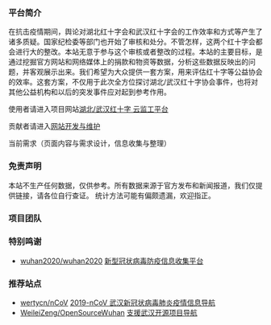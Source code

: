 ### 平台简介
在抗击疫情期间，舆论对湖北红十字会和武汉红十字会的工作效率和方式等产生了诸多质疑。国家纪检委等部门也开始了审核和处分。不管怎样，这两个红十字会都会进行大的整改。本站无意于参与这个审核或者整改的过程。本站的主要目标，是通过挖掘官方网站和网络媒体上的捐款和物资等数据，分析这些数据反映出的问题，并客观展示出来。我们希望为大众提供一套方案，用来评估红十字等公益协会的效率。这套方案，不仅用于此次全方位探讨湖北/武汉红十字协会事件，也将对其他公益机构和以后的突发事件应对起到参考作用。



使用者请进入项目网站[湖北/武汉红十字 云监工平台](https://weileizeng.github.io/red-cross/)

贡献者请进入[网站开发与维护](https://weileizeng.github.io/red-cross/CONTRIBUTE)

当前需求（页面内容与需求设计，信息收集与整理）


### 免责声明

本站不生产任何数据，仅供参考。所有数据来源于官方发布和新闻报道，我们仅提供链接，请各位自行查证。
统计方法可能有偏颇遗漏，欢迎指正。

### 项目团队

### 特别鸣谢
* [wuhan2020/wuhan2020](https://github.com/wuhan2020/wuhan2020) [新型冠状病毒防疫信息收集平台](https://wh.opensource-service.cn/#/)

### 推荐站点
* [wertycn/nCoV](https://github.com/wertycn/nCoV)   [2019-nCoV 武汉新冠状病毒肺炎疫情信息导航](http://nav.werty.cn/)
* [WeileiZeng/OpenSourceWuhan](https://github.com/WeileiZeng/OpenSourceWuhan) [支援武汉开源项目导航](https://weileizeng.github.io/OpenSourceWuhan/)